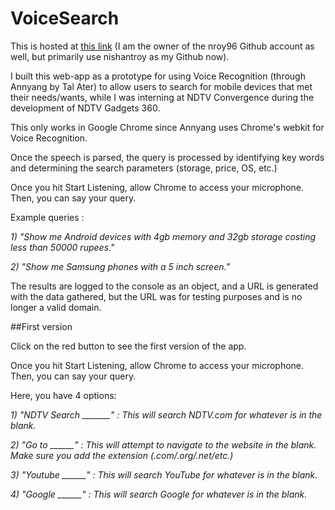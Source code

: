 # VoiceSearch

This is hosted at [this link](http://nroy96.github.io) (I am the owner of the nroy96 Github account as well, but primarily use nishantroy as my Github now).

I built this web-app as a prototype for using Voice Recognition (through Annyang by Tal Ater) to allow users to search for mobile devices that met their needs/wants, while I was interning at NDTV Convergence during the development of NDTV Gadgets 360.

This only works in Google Chrome since Annyang uses Chrome's webkit for Voice Recognition.

Once the speech is parsed, the query is processed by identifying key words and determining the search parameters (storage, price, OS, etc.)

Once you hit Start Listening, allow Chrome to access your microphone. Then, you can say your query.

Example queries :

*1) "Show me Android devices with 4gb memory and 32gb storage costing less than 50000 rupees."*

*2) "Show me Samsung phones with a 5 inch screen."*

The results are logged to the console as an object, and a URL is generated with the data gathered, but the URL was for testing purposes and is no longer a valid domain.

##First version

Click on the red button to see the first version of the app.

Once you hit Start Listening, allow Chrome to access your microphone. Then, you can say your query.

Here, you have 4 options:

*1) "NDTV Search _______" : This will search NDTV.com for whatever is in the blank.*

*2) "Go to ______" : This will attempt to navigate to the website in the blank. Make sure you add the extension (.com/.org/.net/etc.)*

*3) "Youtube ______" : This will search YouTube for whatever is in the blank.*

*4) "Google ______" : This will search Google for whatever is in the blank.*
